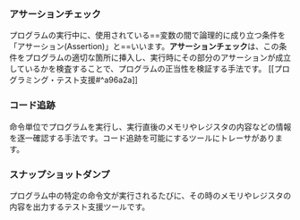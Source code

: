 ### アサーションチェック
プログラムの実行中に、使用されている==変数の間で論理的に成り立つ条件を「アサーション(Assertion)」と==いいます。**アサーションチェック**は、この条件をプログラムの適切な箇所に挿入し、実行時にその部分のアサーションが成立しているかを検査することで、プログラムの正当性を検証する手法です。
[[プログラミング・テスト支援#^a96a2a]]


### コード追跡  
 命令単位でプログラムを実行し、実行直後のメモリやレジスタの内容などの情報を逐一確認する手法です。コード追跡を可能にするツールにトレーサがあります。

### スナップショットダンプ 
  プログラム中の特定の命令文が実行されるたびに、その時のメモリやレジスタの内容を出力するテスト支援ツールです。
 